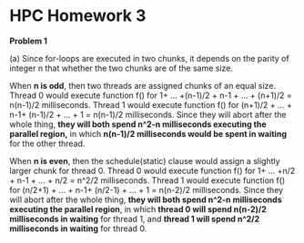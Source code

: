 
# HPC Homework 3

**Problem 1**

(a) Since for-loops are executed in two chunks, it depends on the parity of integer n that whether the two chunks are of the same size. 

When **n is odd**, then two threads are assigned chunks of an equal size. Thread 0 would execute function f() for  1+ ... +(n-1)/2 + n-1 + ... + (n+1)/2 = n(n-1)/2 milliseconds.  Thread 1 would execute function f() for (n+1)/2 + ... + n-1+ (n-1)/2 + ... + 1 = n(n-1)/2 milliseconds. Since they will abort after the whole thing, **they will both spend n^2-n milliseconds executing the parallel region,** in which **n(n-1)/2 milliseconds would be spent in waiting** for the other thread.

When **n is even**, then the schedule(static) clause would assign a slightly larger chunk for thread 0. Thread 0 would execute function f() for  1+ ... +n/2 + n-1 + ... + n/2 = n^2/2 milliseconds.  Thread 1 would execute function f() for (n/2+1) + ... + n-1+ (n/2-1) + ... + 1 = n(n-2)/2 milliseconds. Since they will abort after the whole thing, **they will both spend n^2-n milliseconds executing the parallel region**, in which **thread 0 will spend n(n-2)/2 milliseconds in waiting** for thread 1, and **thread 1 will spend n^2/2 milliseconds in waiting** for thread 0.
